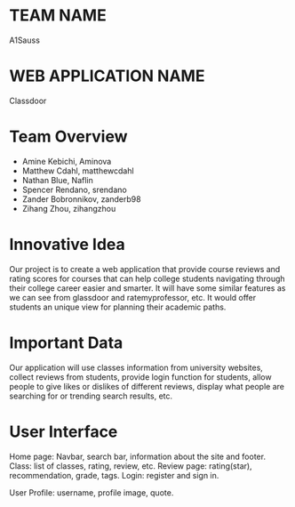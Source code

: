 # TEAM NAME

A1Sauss

# WEB APPLICATION NAME

Classdoor

# Team Overview

* Amine Kebichi, Aminova
* Matthew Cdahl, matthewcdahl
* Nathan Blue, Naflin
* Spencer Rendano, srendano
* Zander Bobronnikov, zanderb98
* Zihang Zhou, zihangzhou

# Innovative Idea

Our project is to create a web application that provide course reviews and rating scores for courses that can help college students navigating through their college career easier and smarter. It will have some similar features as we can see from glassdoor and ratemyprofessor, etc. It would offer students an unique view for planning their academic paths.

# Important Data

Our application will use classes information from university websites, collect reviews from students, provide login function for students, allow people to give likes or dislikes of different reviews, display what people are searching for or trending search results, etc.

# User Interface

Home page: Navbar, search bar, information about the site and footer.
Class: list of classes, rating, review, etc.
Review page: rating(star), recommendation, grade, tags.
Login: register and sign in.

User Profile: username, profile image, quote.


